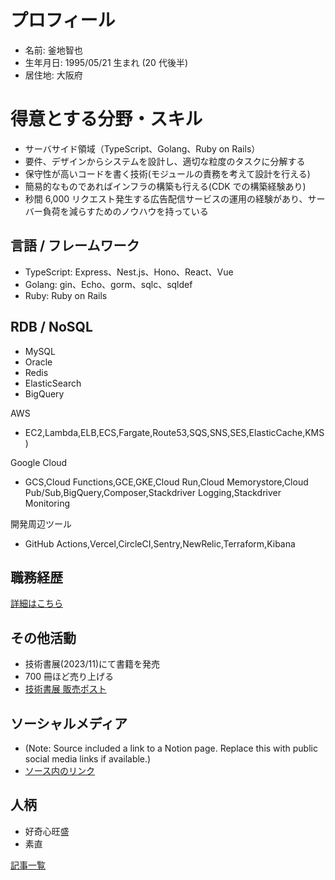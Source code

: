 # プロフィール

- 名前: 釜地智也
- 生年月日: 1995/05/21 生まれ (20 代後半)
- 居住地: 大阪府

# 得意とする分野・スキル

- サーバサイド領域（TypeScript、Golang、Ruby on Rails）
- 要件、デザインからシステムを設計し、適切な粒度のタスクに分解する
- 保守性が高いコードを書く技術(モジュールの責務を考えて設計を行える)
- 簡易的なものであればインフラの構築も行える(CDK での構築経験あり)
- 秒間 6,000 リクエスト発生する広告配信サービスの運用の経験があり、サーバー負荷を減らすためのノウハウを持っている

## 言語 / フレームワーク

- TypeScript: Express、Nest.js、Hono、React、Vue
- Golang: gin、Echo、gorm、sqlc、sqldef
- Ruby: Ruby on Rails

## RDB / NoSQL

- MySQL
- Oracle
- Redis
- ElasticSearch
- BigQuery

AWS

- EC2,Lambda,ELB,ECS,Fargate,Route53,SQS,SNS,SES,ElasticCache,KMS)

Google Cloud

- GCS,Cloud Functions,GCE,GKE,Cloud Run,Cloud Memorystore,Cloud Pub/Sub,BigQuery,Composer,Stackdriver Logging,Stackdriver Monitoring

開発周辺ツール

- GitHub Actions,Vercel,CircleCI,Sentry,NewRelic,Terraform,Kibana

## 職務経歴

[詳細はこちら](./docs/detailed-profile.md)

## その他活動

- 技術書展(2023/11)にて書籍を発売
- 700 冊ほど売り上げる
- [技術書展 販売ポスト](https://x.com/tomoya_sakusaku/status/1723167574983356558?s=20)

## ソーシャルメディア

- (Note: Source included a link to a Notion page. Replace this with public social media links if available.)
- [ソース内のリンク](https://www.notion.so/e961e9b3675647b4a069a792cb150e88?pvs=21)

## 人柄

- 好奇心旺盛
- 素直

[記事一覧](https://www.notion.so/cf98789acc4a44a29f6c3b3c277ea300?pvs=21)
